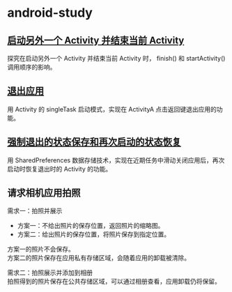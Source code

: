 # android-study

## [启动另外一个 Activity 并结束当前 Activity](https://www.jianshu.com/p/21ab5f8c4c93)

探究在启动另外一个 Activity 并结束当前 Activity 时， finish() 和 startActivity() 调用顺序的影响。

## [退出应用](https://www.jianshu.com/p/e6dda43d22e8)

用 Activity 的 singleTask 启动模式，实现在 ActivityA 点击返回键退出应用的功能。

## [强制退出的状态保存和再次启动的状态恢复](https://www.jianshu.com/p/bc71f25e2f35)

用 SharedPreferences 数据存储技术，实现在近期任务中滑动关闭应用后，再次启动时恢复退出时的 Activity 的功能。

## 请求相机应用拍照

需求一：拍照并展示

-   方案一：不给出照片的保存位置，返回照片的缩略图。
-   方案二：给出照片的保存位置，将照片保存到指定位置。

方案一的照片不会保存。  
方案二的照片保存在应用私有存储区域，会随着应用的卸载被清除。

需求二：拍照展示并添加到相册  
拍照得到的照片保存在公共存储区域，可以通过相册查看，应用卸载仍将保留。
